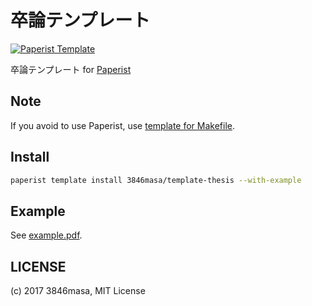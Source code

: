 # 卒論テンプレート

[![Paperist Template](https://img.shields.io/badge/for--paperist-template-blue.svg?style=for-the-badge)](https://paperist.mikumiku.moe)

卒論テンプレート for [Paperist](https://paperist.mikumiku.moe)

## Note

If you avoid to use Paperist, use [template for Makefile][makefile].

[makefile]: https://github.com/3846masa/thesis-template/tree/makefile

## Install

```bash
paperist template install 3846masa/template-thesis --with-example
```

## Example

See [example.pdf](https://github.com/3846masa/template-thesis/blob/master/example.pdf).

## LICENSE

(c) 2017 3846masa, MIT License
